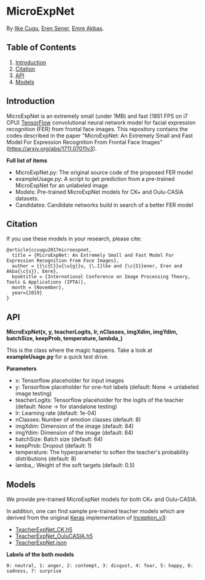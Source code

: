 # MicroExpNet

By [Ilke Cugu](http://user.ceng.metu.edu.tr/~e1881739/), [Eren Sener](https://scholar.google.com.tr/citations?user=xDRyyxoAAAAJ&hl=en), [Emre Akbas](http://user.ceng.metu.edu.tr/~emre/).

## Table of Contents

1. [Introduction](#introduction)
2. [Citation](#citation)
3. [API](#api)
4. [Models](#models)

## Introduction

MicroExpNet is an extremely small (under 1MB) and fast (1851 FPS on i7 CPU) [TensorFlow](https://www.tensorflow.org/) convolutional neural network model for facial expression recognition (FER) from frontal face images.  This repository contains the codes described in the paper "MicroExpNet: An Extremely Small and Fast Model For Expression Recognition From Frontal Face Images" (https://arxiv.org/abs/1711.07011v3).

**Full list of items**
  * MicroExpNet.py: The original source code of the proposed FER model
  * exampleUsage.py: A script to get prediction from a pre-trained MicroExpNet for an unlabeled image
  * Models: Pre-trained MicroExpNet models for CK+ and Oulu-CASIA datasets.
  * Candidates: Candidate networks build in search of a better FER model
  
## Citation

If you use these models in your research, please cite:

```
@article{ccuugu2017microexpnet,
  title = {MicroExpNet: An Extremely Small and Fast Model For Expression Recognition From Face Images},
  author = {{\c{C}}u{\u{g}}u, {\.I}lke and {\c{S}}ener, Eren and Akba{\c{s}}, Emre},
  booktitle = {International Conference on Image Processing Theory, Tools & Applications (IPTA)},
  month = {November},
  year={2019}
}
```

## API
**MicroExpNet(x, y, teacherLogits, lr, nClasses, imgXdim, imgYdim, batchSize, keepProb, temperature, lambda_)**

This is the class where the magic happens. Take a look at **exampleUsage.py** for a quick test drive.

**Parameters**
  - x: Tensorflow placeholder for input images 
  - y: Tensorflow placeholder for one-hot labels (default: None -> unlabeled image testing)
  - teacherLogits: Tensorflow placeholder for the logits of the teacher (default: None -> for standalone testing)
  - lr: Learning rate (default: 1e-04)
  - nClasses: Number of emotion classes (default: 8)
  - imgXdim: Dimension of the image (default: 84)
  - imgYdim: Dimension of the image (default: 84)
  - batchSize: Batch size (default: 64)
  - keepProb: Dropout (default: 1)
  - temperature: The hyperparameter to soften the teacher's probability distributions (default: 8)
  - lamba_: Weight of the soft targets (default: 0.5)

## Models

We provide pre-trained MicroExpNet models for both CK+ and Oulu-CASIA.

In addition, one can find sample pre-trained teacher models which are derived from the original [Keras](https://github.com/keras-team/keras) implementation of [Inception_v3](https://keras.io/applications/#inceptionv3):
 * [TeacherExpNet_CK.h5](http://user.ceng.metu.edu.tr/~e1881739/microexpnet/TeacherExpNet_CK.h5)
 * [TeacherExpNet_OuluCASIA.h5](http://user.ceng.metu.edu.tr/~e1881739/microexpnet/TeacherExpNet_OuluCASIA.h5) 
 * [TeacherExpNet.json](http://user.ceng.metu.edu.tr/~e1881739/microexpnet/TeacherExpNet.json) 

**Labels of the both models**

`0: neutral, 1: anger, 2: contempt, 3: disgust, 4: fear, 5: happy, 6: sadness, 7: surprise`
